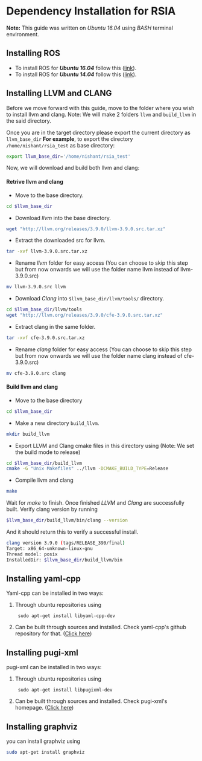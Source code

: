 # Dependency Installation for RSIA

**Note:** This guide was written on *Ubuntu 16.04* using *BASH* terminal environment. 

## Installing ROS

* To install ROS for **_Ubuntu 16.04_** follow this ([link](http://wiki.ros.org/kinetic/Installation/Ubuntu)).
* To install ROS for **_Ubuntu 14.04_** follow this ([link](http://wiki.ros.org/indigo/Installation/Ubuntu)).


## Installing LLVM and CLANG

Before we move forward with this guide, move to the folder where you wish to install llvm and clang. Note: We will make 2 folders `llvm` and `build_llvm` in the said directory. 

Once you are in the target directory please export the current directory as `llvm_base_dir` 
**For example**, to export the directory `/home/nishant/rsia_test` as base directory:

```bash
export llvm_base_dir='/home/nishant/rsia_test'
```

Now, we will download and build both llvm and clang: 

#### Retrive llvm and clang

* Move to the base directory.

```bash
cd $llvm_base_dir
```

* Download *llvm* into the base directory.

```bash
wget "http://llvm.org/releases/3.9.0/llvm-3.9.0.src.tar.xz"
```

* Extract the downloaded src for llvm. 

```bash
tar -xvf llvm-3.9.0.src.tar.xz
```
* Rename *llvm* folder for easy access (You can choose to skip this step but from now onwards we will use the folder name llvm instead of llvm-3.9.0.src)

```bash
mv llvm-3.9.0.src llvm
```

* Download *Clang* into `$llvm_base_dir/llvm/tools/` directory.

```bash
cd $llvm_base_dir/llvm/tools
wget "http://llvm.org/releases/3.9.0/cfe-3.9.0.src.tar.xz" 
```

* Extract clang in the same folder.

```bash
tar -xvf cfe-3.9.0.src.tar.xz
```
* Rename *clang* folder for easy access (You can choose to skip this step but from now onwards we will use the folder name clang instead of cfe-3.9.0.src)

```bash
mv cfe-3.9.0.src clang
```

#### Build llvm and clang

* Move to the base directory

```bash
cd $llvm_base_dir
```
* Make a new directory `build_llvm`.

```bash
mkdir build_llvm
```

* Export LLVM and Clang cmake files in this directory using (Note: We set the build mode to release)

```bash
cd $llvm_base_dir/build_llvm
cmake -G "Unix Makefiles" ../llvm -DCMAKE_BUILD_TYPE=Release
```

* Compile llvm and clang

```bash
make
```
Wait for *make* to finish. Once finished *LLVM* and *Clang* are successfully built. Verify clang version by running 

```bash
$llvm_base_dir/build_llvm/bin/clang --version
``` 
And it should return this to verify a successful install.

```bash
clang version 3.9.0 (tags/RELEASE_390/final)
Target: x86_64-unknown-linux-gnu
Thread model: posix
InstalledDir: $llvm_base_dir/build_llvm/bin
```

## Installing yaml-cpp 

Yaml-cpp can be installed in two ways:

1. Through ubuntu repositories using

        sudo apt-get install libyaml-cpp-dev

2. Can be built through sources and installed. Check yaml-cpp's github repository for that. ([Click here](https://github.com/jbeder/yaml-cpp))

## Installing pugi-xml

pugi-xml can be installed in two ways:

1. Through ubuntu repositories using
 
        sudo apt-get install libpugixml-dev

2. Can be built through sources and installed. Check pugi-xml's homepage. ([Click here](https://http://pugixml.org/))

## Installing graphviz

you can install graphviz using

```bash
sudo apt-get install graphviz
``` 
